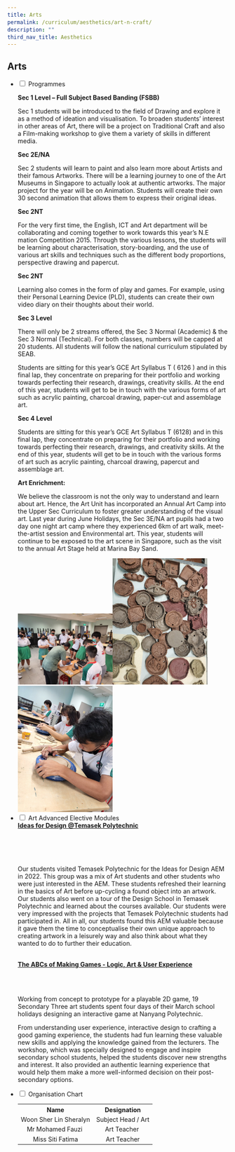```yaml
---
title: Arts
permalink: /curriculum/aesthetics/art-n-craft/
description: ""
third_nav_title: Aesthetics
---
```

## Arts

<ul class="jekyllcodex_accordion">
<li><input type="checkbox" id="accordion1"> <label for="accordion1">Programmes</label>
<div>
<p><strong>Sec 1 Level – Full Subject Based Banding (FSBB)</strong></p>
<p>Sec 1 students will be introduced to the field of Drawing and explore it as a method of ideation and visualisation. To broaden students’ interest in other areas of Art, there will be a project on Traditional Craft and also a Film-making workshop to give them a variety of skills in different media.</p>
<p><strong>Sec 2E/NA</strong></p>
<p>Sec 2 students will learn to paint and also learn more about Artists and their famous Artworks. There will be a learning journey to one of the Art Museums in Singapore to actually look at authentic artworks. The major project for the year will be on Animation. Students will create their own 30 second animation that allows them to express their original ideas.</p>
<p><strong>Sec 2NT</strong></p>
<p>For the very first time, the English, ICT and Art department will be collaborating and coming together to work towards this year’s N.E mation Competition 2015. Through the various lessons, the students will be learning about characterisation, story-boarding, and the use of various art skills and techniques such as the different body proportions, perspective drawing and papercut.</p>
<p><strong>Sec 2NT</strong></p>
<p>Learning also comes in the form of play and games. For example, using their Personal Learning Device (PLD), students can create their own video diary on their thoughts about their world.</p>
<p><strong>Sec 3 Level</strong></p>
<p>There will only be 2 streams offered, the Sec 3 Normal (Academic) &amp; the Sec 3 Normal (Technical). For both classes, numbers will be capped at 20 students. All students will follow the national curriculum stipulated by SEAB.</p>
<p>Students are sitting for this year’s GCE Art Syllabus T ( 6126 ) and in this final lap, they concentrate on preparing for their portfolio and working towards perfecting their research, drawings, creativity skills. At the end of this year, students will get to be in touch with the various forms of art such as acrylic painting, charcoal drawing, paper-cut and assemblage art.</p>
<p><strong>Sec 4 Level</strong></p>
<p>Students are sitting for this year’s GCE Art Syllabus T (6128) and in this final lap, they concentrate on preparing for their portfolio and working towards perfecting their research, drawings, and creativity skills. At the end of this year, students will get to be in touch with the various forms of art such as acrylic painting, charcoal drawing, papercut and assemblage art.
</p><p><strong>Art Enrichment:</strong></p>
<p>We believe the classroom is not the only way to understand and learn about art. Hence, the Art Unit has incorporated an Annual Art Camp into the Upper Sec Curriculum to foster greater understanding of the visual art. Last year during June Holidays, the Sec 3E/NA art pupils had a two day one night art camp where they experienced 6km of art walk, meet-the-artist session and Environmental art. This year, students will continue to be exposed to the art scene in Singapore, such as the visit to the annual Art Stage held at Marina Bay Sand.</p><img src="/images/CeramicsMrAhmad01.jpg" style="width: 45%;"><img src="/images/CeramicsMrAhmad02.jpg" style="width: 45%;"><img src="/images/CeramicsMrAhmad03.jpg" style="width: 45%;">

</div></li><li><input type="checkbox" id="accordion2"> <label for="accordion2">Art Advanced Elective Modules</label>
<div>
<b><u>Ideas for Design @Temasek Polytechnic</u></b><br><br>

	
	
<br><br>	
Our students visited Temasek Polytechnic for the Ideas for Design AEM in 2022. This group was a mix of Art students and other students who were just interested in the AEM. These students refreshed their learning in the basics of Art before up-cycling a found object into an artwork. Our students also went on a tour of the Design School in Temasek Polytechnic and learned about the courses available. Our students were very impressed with the projects that Temasek Polytechnic students had participated in. All in all, our students found this AEM valuable because it gave them the time to conceptualise their own unique approach to creating artwork in a leisurely way and also think about what they wanted to do to further their education.	
<br><br>	
<p><strong><u>The ABCs of Making Games - Logic, Art &amp; User Experience</u></strong></p><br><br>

	
	
<p>Working from concept to prototype for a playable 2D game, 19 Secondary Three art students spent four days of their March school holidays designing an interactive game at Nanyang Polytechnic.</p>
<p>From understanding user experience, interactive design to crafting a good gaming experience, the students had fun learning these valuable new skills and applying the knowledge gained from the lecturers. The workshop, which was specially designed to engage and inspire secondary school students, helped the students discover new strengths and interest. It also provided an authentic learning experience that would help them make a more well-informed decision on their post-secondary options.</p>
</div>
</li>
<li><input type="checkbox" id="accordion3"> <label for="accordion3">Organisation Chart</label>
<div>
<table style="margin-left: auto; margin-right: auto;">
<tbody>
<tr>
<th style="text-align: center;">Name</th>
<th style="text-align: center;">Designation</th>
</tr>
<tr style="text-align: center;">
<td>Woon Sher Lin Sheralyn</td>
<td>Subject Head / Art</td>
</tr>
<tr style="text-align: center;">
<td>Mr Mohamed Fauzi&nbsp;</td>
<td>Art Teacher&nbsp;</td>
</tr>
<tr style="text-align: center;">
<td>Miss Siti Fatima</td>
<td>Art Teacher</td>
</tr>
</tbody>
</table>
</div>
</li>
</ul>
